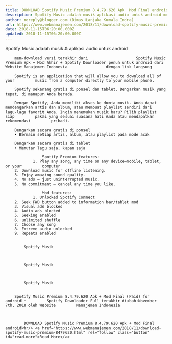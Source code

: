 ```yaml
---
title: DOWNLOAD Spotify Music Premium 8.4.79.620 Apk  Mod Final android
description: Spotify Music adalah musik aplikasi audio untuk android men-download versi
author: noreply@blogger.com (Dimas Lanjaka Kumala Indra)
url: https://www.webmanajemen.com/2018/11/download-spotify-music-premium-8479620.html
date: 2018-11-15T06:20:00.000Z
updated: 2018-11-15T06:20:00.000Z
---
```


Spotify Music                adalah musik & aplikasi audio untuk android     
    
        men-download versi terakhir dari                     Spotify Music                Premium Apk + Mod Akhir + Spotify Downloader penuh untuk android dari                     Website Manajemen Indonesia                 dengan link langsung     
    
        Spotify is an application that will allow you to download all of your         music from a computer directly to your mobile phone.     
    
        Spotify sekarang gratis di ponsel dan tablet. Dengarkan musik yang         tepat, di manapun Anda berada.     
    
        Dengan Spotify, Anda memiliki akses ke dunia musik. Anda dapat         mendengarkan artis dan album, atau membuat playlist sendiri dari         lagu-lagu favorit Anda. Ingin menemukan musik baru? Pilih playlist siap         pakai yang sesuai suasana hati Anda atau mendapatkan rekomendasi         pribadi.     
    
        Dengarkan secara gratis di ponsel         
        • Bermain setiap artis, album, atau playlist pada mode acak     
    
        Dengarkan secara gratis di tablet         
        • Memutar lagu saja, kapan saja     
    
                    Spotify Premium features:             
                1. Play any song, any time on any device–mobile, tablet, or your         computer         
        2. Download music for offline listening.         
        3. Enjoy amazing sound quality.         
        4. No ads – just uninterrupted music.         
        5. No commitment – cancel any time you like.     
    
                    Mod features:             
                1. Unlocked Spotify Connect         
        2. Seek FWD button added to information bar/tablet mod         
        3. Visual ads blocked         
        4. Audio ads blocked         
        5. Seeking enabled         
        6. unlimited shuffle         
        7. Choose any song         
        8. Extreme audio unlocked         
        9. Repeats enabled     
    
                                    
            Spotify Musik         
    
    
                                    
            Spotify Musik         
    
    
                                    
            Spotify Musik         
    
    
        Spotify Music Premium 8.4.79.620 Apk + Mod Final (Paid) for android +         Spotify Downloader Full terakhir diubah:November 7th, 2018 oleh Website         Manajemen Indonesia     
    
    

            DOWNLOAD Spotify Music Premium 8.4.79.620 Apk + Mod Final android<hr/> <a href="https://www.webmanajemen.com/2018/11/download-spotify-music-premium-8479620.html" rel="follow" class="button" id="read-more">Read More</a>